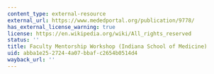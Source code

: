 ```yaml
---
content_type: external-resource
external_url: https://www.mededportal.org/publication/9778/
has_external_license_warning: true
license: https://en.wikipedia.org/wiki/All_rights_reserved
status: ''
title: Faculty Mentorship Workshop (Indiana School of Medicine)
uid: abba1e25-2724-4a07-bbaf-c2654b0514d4
wayback_url: ''
---
```

